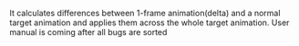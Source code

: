 It calculates differences between 1-frame animation(delta) and a normal target animation and applies them across the whole target animation. User manual is coming after all bugs are sorted
